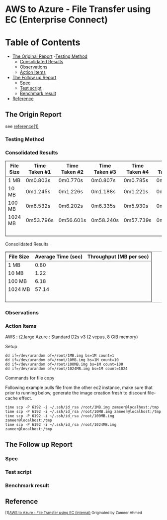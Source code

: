 
# AWS to Azure - File Transfer using EC (Enterprise Connect)

# Table of Contents

- [The Original Report](#the-original-report)
  -[Testing Method](#testing-method)
  - [Consolidated Results](#consolidated-results)
  - [Observations](#observations)
  - [Action Items](#action-items)
- [The Follow up Report](#the-follow-up-report)
  - [Spec](#spec)
  - [Test script](#test-script)
  - [Benchmark result](#benchmark-resukt)
- [Reference](#reference)

## The Origin Report
see [reference[1]](#reference)

### Testing Method

### Consolidated Results

<table border="2" cellspacing="0" cellpadding="6" rules="groups" frame="hsides">


<colgroup>
<col  class="org-left" />

<col  class="org-left" />

<col  class="org-left" />

<col  class="org-left" />

<col  class="org-left" />

<col  class="org-left" />
</colgroup>
<thead>
<tr>
<th scope="col" class="org-left">File Size</th>
<th scope="col" class="org-left">Time Taken #1</th>
<th scope="col" class="org-left">Time Taken #2</th>
<th scope="col" class="org-left">Time Taken #3</th>
<th scope="col" class="org-left">Time Taken #4</th>
<th scope="col" class="org-left">Time Taken #5</th>
</tr>
</thead>

<tbody>
<tr>
<td class="org-left">1 MB</td>
<td class="org-left">0m0.803s</td>
<td class="org-left">0m0.770s</td>
<td class="org-left">0m0.807s</td>
<td class="org-left">0m0.785s</td>
<td class="org-left">0m0.813</td>
</tr>


<tr>
<td class="org-left">10 MB</td>
<td class="org-left">0m1.245s</td>
<td class="org-left">0m1.226s</td>
<td class="org-left">0m1.188s</td>
<td class="org-left">0m1.221s</td>
<td class="org-left">0m1.196s</td>
</tr>


<tr>
<td class="org-left">100 MB</td>
<td class="org-left">0m6.532s</td>
<td class="org-left">0m6.202s</td>
<td class="org-left">0m6.335s</td>
<td class="org-left">0m5.930s</td>
<td class="org-left">0m5.903s</td>
</tr>


<tr>
<td class="org-left">1024 MB</td>
<td class="org-left">0m53.796s</td>
<td class="org-left">0m56.601s</td>
<td class="org-left">0m58.240s</td>
<td class="org-left">0m57.739s</td>
<td class="org-left">0m59.303</td>
</tr>


<tr>
<td class="org-left">&#xa0;</td>
<td class="org-left">&#xa0;</td>
<td class="org-left">&#xa0;</td>
<td class="org-left">&#xa0;</td>
<td class="org-left">&#xa0;</td>
<td class="org-left">&#xa0;</td>
</tr>
</tbody>
</table>

<span class="underline">Consolidated Results</span>

<table border="2" cellspacing="0" cellpadding="6" rules="groups" frame="hsides">


<colgroup>
<col  class="org-left" />

<col  class="org-right" />

<col  class="org-left" />
</colgroup>
<thead>
<tr>
<th scope="col" class="org-left">File Size</th>
<th scope="col" class="org-right">Average Time (sec)</th>
<th scope="col" class="org-left">Throughput (MB per sec)</th>
</tr>
</thead>

<tbody>
<tr>
<td class="org-left">1 MB</td>
<td class="org-right">0.80</td>
<td class="org-left">&#xa0;</td>
</tr>


<tr>
<td class="org-left">10 MB</td>
<td class="org-right">1.22</td>
<td class="org-left">&#xa0;</td>
</tr>


<tr>
<td class="org-left">100 MB</td>
<td class="org-right">6.18</td>
<td class="org-left">&#xa0;</td>
</tr>


<tr>
<td class="org-left">1024 MB</td>
<td class="org-right">57.14</td>
<td class="org-left">&#xa0;</td>
</tr>


<tr>
<td class="org-left">&#xa0;</td>
<td class="org-right">&#xa0;</td>
<td class="org-left">&#xa0;</td>
</tr>
</tbody>
</table>

### Observations

### Action Items

AWS : t2.large
Azure : Standard D2s v3 (2 vcpus, 8 GiB memory)

<span class="underline">Setup</span>

    dd if=/dev/urandom of=/root/1MB.img bs=1M count=1
    dd if=/dev/urandom of=/root/10MB.img bs=1M count=10
    dd if=/dev/urandom of=/root/100MB.img bs=1M count=100
    dd if=/dev/urandom of=/root/1024MB.img bs=1M count=1024

<span class="underline">Commands for file copy</span>

Following example pulls file from the other ec2 instance, make sure that prior to running below, generate the image creation fresh to discount file-cache effect.

    time scp -P 6192 -i ~/.ssh/id_rsa /root/1MB.img zameer@localhost:/tmp
    time scp -P 6192 -i ~/.ssh/id_rsa /root/10MB.img zameer@localhost:/tmp
    time scp -P 6192 -i ~/.ssh/id_rsa /root/100MB.img zameer@localhost:/tmp
    time scp -P 6192 -i ~/.ssh/id_rsa /root/1024MB.img zameer@localhost:/tmp

## The Follow up Report

### Spec

### Test script

### Benchmark result

## Reference
<sup>[1][AWS to Azure - File Transfer using EC (Internal)](https://github.build.ge.com/200020008/digitalconnect-Cloud-Automation/blob/master/cloud-ge-latency/GE%20Cloud%20Consolidated%20Latency%20Report.md) Originated by Zameer Ahmed</sup>
